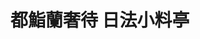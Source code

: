---
title: "都鮨蘭奢待 日法小料亭"
description: "都鮨蘭奢待 日法小料亭"
layout: shop
keywords:
  - 美食競賽
  - 台灣美食
  - 美食精選
datePublished: "2025-06-30"
dateModified: "2025-07-02"
city: "台北市"
district: "大安區"
address: "台北市大安區敦化南路一段295巷10號"
phone: "0227000099"
geo: "25.03542050676442, 121.54978014754603"
google_map: "https://maps.app.goo.gl/QNsB2zh5x8WXSgU28"
footinder: "https://footinder.com.tw/%e5%8f%b0%e5%8c%97%e5%b8%82%e5%a4%a7%e5%ae%89%e5%8d%80/32981/"
official: "https://www.facebook.com/SushiRanjatai/"
award:
  - name: "500盤"
    year: "2024"
    entries:
      - dishes:
          - "煙燻漢堡肉佐熟成鵝肝"

---